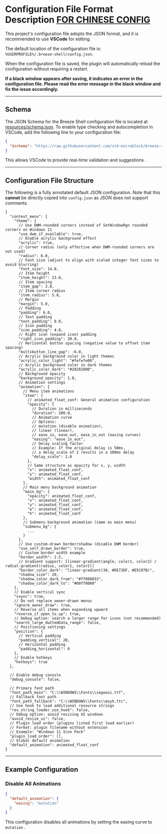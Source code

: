# Configuration File Format Description [FOR CHINESE CONFIG](URL "./CONFIG_zh.md")

This project's configuration file adopts the JSON format, and it is recommended to use **VSCode** for editing.

The default location of the configuration file is:  
`%USERPROFILE%/.breeze-shell/config.json`.  

When the configuration file is saved, the plugin will automatically reload the configuration without requiring a restart.

**If a black window appears after saving, it indicates an error in the configuration file. Please read the error message in the black window and fix the issue accordingly.**

---

## Schema

The JSON Schema for the Breeze Shell configuration file is located at  
[resources/schema.json](./resources/schema.json). To enable type checking and autocompletion in VSCode, add the following line to your configuration file:

```json
{
  "$schema": "https://raw.githubusercontent.com/std-microblock/breeze-shell/refs/heads/master/resources/schema.json"
}
```

This allows VSCode to provide real-time validation and suggestions .

---

## Configuration File Structure

The following is a fully annotated default JSON configuration. Note that this **cannot** be directly copied into `config.json` as JSON does not support comments.

```json5
{
  "context_menu": {
    "theme": {
      // Use DWM-rounded corners instead of SetWindowRgn rounded corners on Windows 11
      "use_dwm_if_available": true,
      // Enable acrylic background effect
      "acrylic": true,
      // Corner radius (only effective when DWM-rounded corners are not used)
      "radius": 6.0,
      // Font size (adjust to align with scaled integer font sizes to avoid blurring)
      "font_size": 14.0,
      // Item height
      "item_height": 23.0,
      // Item spacing
      "item_gap": 3.0,
      // Item corner radius
      "item_radius": 5.0,
      // Margin
      "margin": 5.0,
      // Padding
      "padding": 6.0,
      // Text padding
      "text_padding": 8.0,
      // Icon padding
      "icon_padding": 4.0,
      // Right icon (expand icon) padding
      "right_icon_padding": 20.0,
      // Horizontal button spacing (negative value to offset item spacing)
      "multibutton_line_gap": -6.0,
      // Acrylic background color in light themes
      "acrylic_color_light": "#fefefe00",
      // Acrylic background color in dark themes
      "acrylic_color_dark": "#28282800",
      // Background opacity
      "background_opacity": 1.0,
      // Animation settings
      "animation": {
        // Menu item animations
        "item": {
          // animated_float_conf: General animation configuration
          "opacity": {
            // Duration in milliseconds
            "duration": 200.0,
            // Animation curve
            // Options: 
            // mutation (disable animation), 
            // linear (linear), 
            // ease_in, ease_out, ease_in_out (easing curves)
            "easing": "ease_in_out",
            // Delay scaling factor
            // Example: If the original delay is 50ms, 
            // a delay_scale of 2 results in a 100ms delay
            "delay_scale": 1.0
          },
          // Same structure as opacity for x, y, width
          "x": animated_float_conf,
          "y": animated_float_conf,
          "width": animated_float_conf
        },
        // Main menu background animation
        "main_bg": {
          "opacity": animated_float_conf,
          "x": animated_float_conf,
          "y": animated_float_conf,
          "w": animated_float_conf,
          "h": animated_float_conf
        },
        // Submenu background animation (same as main menu)
        "submenu_bg": {
          ...
        }
      },
      // Use custom-drawn border/shadow (disable DWM border)
      "use_self_drawn_border": true,
      // Custom border width example
      "border_width": 2.5,
      // Gradient support: [linear-gradient(angle, color1, color2) / radial-gradient(radius, color1, color2)]
      "border_color_dark": "linear-gradient(30, #DE73DF, #E5C07B)",
      "shadow_size": 20,
      "shadow_color_dark_from": "#ff000033",
      "shadow_color_dark_to": "#00ff0000"
    },
    // Enable vertical sync
    "vsync": true,
    // Do not replace owner-drawn menus
    "ignore_owner_draw": true,
    // Reverse all items when expanding upward
    "reverse_if_open_to_up": true,
    // Debug option: search a larger range for icons (not recommended)
    "search_large_dwItemData_range": false,
    // Positioning settings
    "position": {
      // Vertical padding
      "padding_vertical": 20,
      // Horizontal padding
      "padding_horizontal": 0
    },
    // Enable hotkeys
    "hotkeys": true
  },

  // Enable debug console
  "debug_console": false,

  // Primary font path
  "font_path_main": "C:\\WINDOWS\\Fonts\\segoeui.ttf",
  // Fallback font path
  "font_path_fallback": "C:\\WINDOWS\\Fonts\\msyh.ttc",
  // Use hook to load additional resource strings
  "res_string_loader_use_hook": false,
  // Debug option: avoid resizing UI windows
  "avoid_resize_ui": false,
  // Plugin load order (plugins listed first load earlier)
  // Format: plugin filename without extension
  // Example: "Windows 11 Icon Pack"
  "plugin_load_order": [],
  // Global default animation
  "default_animation": animated_float_conf
}
```

---

## Example Configuration

### Disable All Animations

```json
{
  "default_animation": {
    "easing": "mutation"
  }
}
```

This configuration disables all animations by setting the easing curve to `mutation` .
